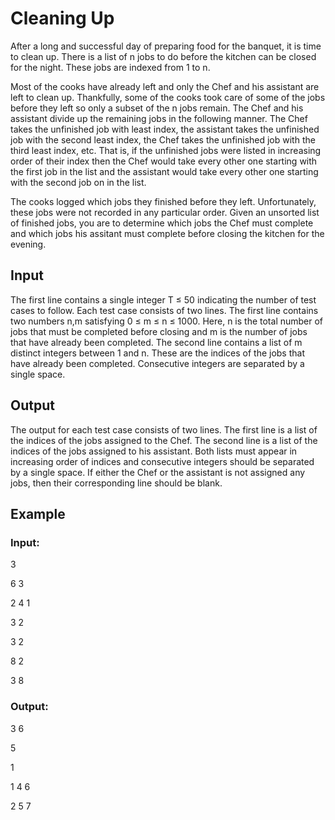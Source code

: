 # Cleaning Up

After a long and successful day of preparing food for the banquet, it is time to clean up. 
There is a list of n jobs to do before the kitchen can be closed for the night. These jobs are indexed from 1 to n.

Most of the cooks have already left and only the Chef and his assistant are left to clean up. 
Thankfully, some of the cooks took care of some of the jobs before they left so only a subset of the n jobs remain. 
The Chef and his assistant divide up the remaining jobs in the following manner. 
The Chef takes the unfinished job with least index, the assistant takes the 
unfinished job with the second least index, the Chef takes the unfinished job with the third least index, etc. 
That is, if the unfinished jobs were listed in increasing order of their index then 
the Chef would take every other one starting with the first job in the list and the 
assistant would take every other one starting with the second job on in the list.

The cooks logged which jobs they finished before they left. Unfortunately, these jobs were not recorded in any particular order. 
Given an unsorted list of finished jobs, you are to determine which jobs the Chef must 
complete and which jobs his assitant must complete before closing the kitchen for the evening.

## Input

The first line contains a single integer T ≤ 50 indicating the number of test cases to follow. 
Each test case consists of two lines. The first line contains two numbers n,m satisfying 0 ≤ m ≤ n ≤ 1000. 
Here, n is the total number of jobs that must be completed before closing and m is the number of jobs that have already been completed. 
The second line contains a list of m distinct integers between 1 and n. 
These are the indices of the jobs that have already been completed. Consecutive integers are separated by a single space.

## Output

The output for each test case consists of two lines. The first line is a list of the indices of the jobs assigned to the Chef. 
The second line is a list of the indices of the jobs assigned to his assistant. 
Both lists must appear in increasing order of indices and consecutive integers should be separated by a single space. 
If either the Chef or the assistant is not assigned any jobs, then their corresponding line should be blank.

## Example

### Input:

3

6 3

2 4 1

3 2

3 2

8 2

3 8

### Output:

3 6

5

1

1 4 6

2 5 7
